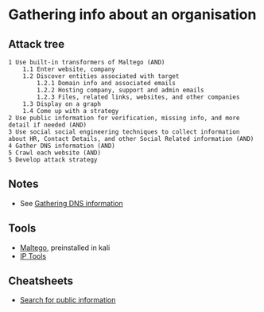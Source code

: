 # Gathering info about an organisation

## Attack tree

```text
1 Use built-in transformers of Maltego (AND)
    1.1 Enter website, company
    1.2 Discover entities associated with target
        1.2.1 Domain info and associated emails
        1.2.2 Hosting company, support and admin emails
        1.2.3 Files, related links, websites, and other companies
    1.3 Display on a graph
    1.4 Come up with a strategy
2 Use public information for verification, missing info, and more detail if needed (AND)
3 Use social social engineering techniques to collect information about HR, Contact Details, and other Social Related information (AND)
4 Gather DNS information (AND)
5 Crawl each website (AND)
5 Develop attack strategy
```
## Notes

* See [Gathering DNS information](Deep-dive-DNS.md)

## Tools

* [Maltego](https://www.maltego.com), preinstalled in kali
* [IP Tools](https://hackertarget.com/ip-tools/)

## Cheatsheets

* [Search for public information](cheatsheets:docs/reconnaissance/Search-public-information)